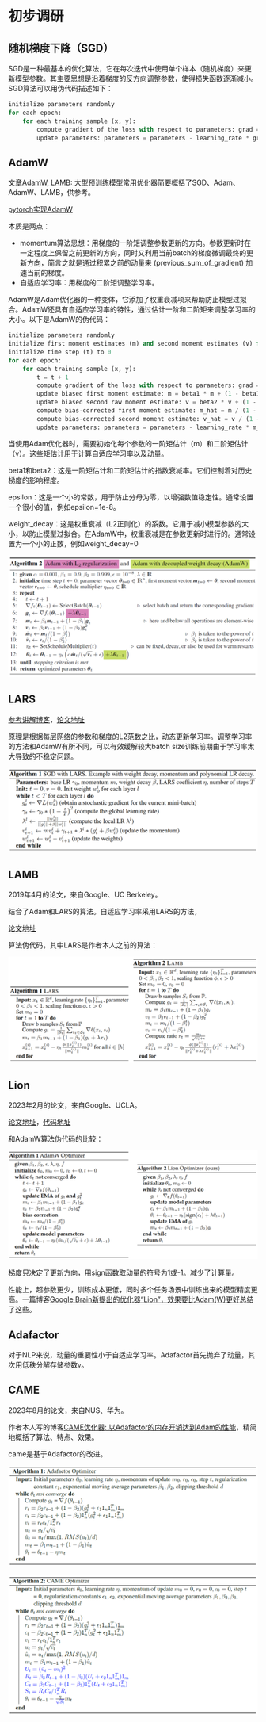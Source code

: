 # 初步调研

## 随机梯度下降（SGD）

SGD是一种最基本的优化算法，它在每次迭代中使用单个样本（随机梯度）来更新模型参数。其主要思想是沿着梯度的反方向调整参数，使得损失函数逐渐减小。SGD算法可以用伪代码描述如下：

```python
initialize parameters randomly
for each epoch:
    for each training sample (x, y):
        compute gradient of the loss with respect to parameters: grad = compute_gradient(loss, parameters, x, y)
        update parameters: parameters = parameters - learning_rate * grad
```

## AdamW

文章[AdamW, LAMB: 大型预训练模型常用优化器](https://blog.csdn.net/weixin_43269174/article/details/106255084)简要概括了SGD、Adam、AdamW、LAMB，供参考。

[pytorch实现AdamW](https://github.com/pytorch/pytorch/blob/b7bda236d18815052378c88081f64935427d7716/torch/optim/adamw.py#L6)

本质是两点：

- momentum算法思想：用梯度的一阶矩调整参数更新的方向。参数更新时在一定程度上保留之前更新的方向，同时又利用当前batch的梯度微调最终的更新方向，简言之就是通过积累之前的动量来 (previous_sum_of_gradient) 加速当前的梯度。
- 自适应学习率：用梯度的二阶矩调整学习率。

AdamW是Adam优化器的一种变体，它添加了权重衰减项来帮助防止模型过拟合。AdamW还具有自适应学习率的特性，通过估计一阶和二阶矩来调整学习率的大小。以下是AdamW的伪代码：

```python
initialize parameters randomly
initialize first moment estimates (m) and second moment estimates (v) for each parameter to (0)
initialize time step (t) to 0
for each epoch:
    for each training sample (x, y):
        t = t + 1
        compute gradient of the loss with respect to parameters: grad = compute_gradient(loss, parameters, x, y)
        update biased first moment estimate: m = beta1 * m + (1 - beta1) * grad
        update biased second raw moment estimate: v = beta2 * v + (1 - beta2) * grad^2
        compute bias-corrected first moment estimate: m_hat = m / (1 - beta1^t)
        compute bias-corrected second moment estimate: v_hat = v / (1 - beta2^t)
        update parameters: parameters = parameters - learning_rate * m_hat / (sqrt(v_hat) + epsilon) - weight_decay * learning_rate * parameters
```

当使用Adam优化器时，需要初始化每个参数的一阶矩估计（m）和二阶矩估计（v）。这些矩估计用于计算自适应学习率以及动量。

beta1和beta2：这是一阶矩估计和二阶矩估计的指数衰减率。它们控制着对历史梯度的影响程度。

epsilon：这是一个小的常数，用于防止分母为零，以增强数值稳定性。通常设置一个很小的值，例如epsilon=1e-8。

weight_decay：这是权重衰减（L2正则化）的系数。它用于减小模型参数的大小，以防止模型过拟合。在AdamW中，权重衰减是在参数更新时进行的。通常设置为一个小的正数，例如weight_decay=0

![图 5](images/pic20230815-140931797.png)  

## LARS

[参考讲解博客](https://www.jianshu.com/p/e430620d3acf)，[论文地址](https://arxiv.org/abs/1708.03888)

原理是根据每层网络的参数和梯度的L2范数之比，动态更新学习率。调整学习率的方法和AdamW有所不同，可以有效缓解较大batch size训练前期由于学习率太大导致的不稳定问题。

![图 2](images/pic20230815-110219373.png)  

## LAMB

2019年4月的论文，来自Google、UC Berkeley。

结合了Adam和LARS的算法。自适应学习率采用LARS的方法，

[论文地址](https://arxiv.org/abs/1904.00962)

算法伪代码，其中LARS是作者本人之前的算法：

![图 1](images/pic20230811-164842953.png)  

## Lion

2023年2月的论文，来自Google、UCLA。

[论文地址](https://arxiv.org/abs/2302.06675)，[代码地址](https://github.com/google/automl/blob/master/lion/lion_pytorch.py)

和AdamW算法伪代码的比较：

![图 0](images/pic20230811-162553190.png)  

梯度只决定了更新方向，用sign函数取动量的符号为1或-1。减少了计算量。

性能上，超参数更少，训练成本更低，同时多个任务场景中训练出来的模型精度更高。一篇博客[Google Brain新提出的优化器“Lion”，效果要比Adam(W)更好](https://zhuanlan.zhihu.com/p/609462814)总结了这些。

## Adafactor

对于NLP来说，动量的重要性小于自适应学习率。Adafactor首先抛弃了动量，其次用低秩分解存储参数`v`。

## CAME

2023年8月的论文，来自NUS、华为。

作者本人写的博客[CAME优化器: 以Adafactor的内存开销达到Adam的性能](https://zhuanlan.zhihu.com/p/643816029)，精简地概括了算法、特点、效果。

came是基于Adafactor的改进。

![图 3](images/pic20230815-135719700.png)  

![图 4](images/pic20230815-135825811.png)  
